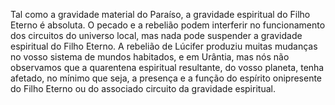 ﻿Tal como a gravidade material do Paraíso, a gravidade espiritual do Filho Eterno é absoluta. O pecado e a rebelião podem interferir no funcionamento dos circuitos do universo local, mas nada pode suspender a gravidade espiritual do Filho Eterno. A rebelião de Lúcifer produziu muitas mudanças no vosso sistema de mundos habitados, e em Urântia, mas nós não observamos que a quarentena espiritual resultante, do vosso planeta, tenha afetado, no mínimo que seja, a presença e a função do espírito onipresente do Filho Eterno ou do associado circuito da gravidade espiritual.